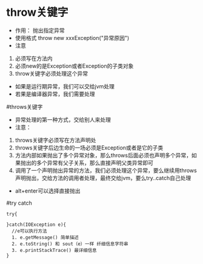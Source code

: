 # throw关键字
* 作用：
抛出指定异常
* 使用格式
throw new xxxException("异常原因")
* 注意
1. 必须写在方法内
2. 必须new的是Exception或者Exception的子类对象
3. throw关键字必须处理这个异常
* 如果是运行期异常，我们可以交给jvm处理
* 若果是编译器异常，我们需要处理

#throws关键字
* 异常处理的第一种方式，交给别人来处理 
* 注意：
1. throws关键字必须写在方法声明处
2. throws关键字后边生命的一场必须是Exception或者是它的子类
3. 方法内部如果抛出了多个异常对象，那么throws后面必须也声明多个异常，如果抛出的多个异常有父子关系，那么直接声明父类异常即可
4. 调用了一个声明抛出异常的方法，我们必须处理这个异常，要么继续用throws声明抛出，交给方法的调用者处理，最终交给jvm，要么try..catch自己处理
* alt+enter可以选择直接抛出

#try catch
```
try{

}catch(IOException e){
  //e可以执行方法
  1. e.getMessage() 简单描述
  2. e.toString() 和 sout（e）一样 纤细信息字符串
  3. e.printStackTrace() 最详细信息
}
```